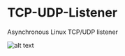 # TCP-UDP-Listener
Asynchronous Linux TCP/UDP listener

![alt text](https://raw.githubusercontent.com/mmaderic/TCP-UDP-Listener/master/screenshoot.png)
